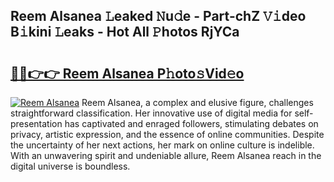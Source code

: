 ## Reem Alsanea 𝙻eaked 𝙽u𝚍e - Part-chZ 𝚅𝚒deo B𝚒kini 𝙻eaks - Hot All 𝙿hotos RjYCa

# <h2><a href="http://ld0dwij.urlbe.top/?page=Reem+Alsanea">🔗🔗👉👉 Reem Alsanea P𝚑oto𝚜Vid𝚎o</a></h2>

[![Reem Alsanea](https://i.imgur.com/eBuTRDB.gif)](http://ld0dwij.urlbe.top/?page=Reem+Alsanea)
Reem Alsanea, a complex and elusive figure, challenges straightforward classification. Her innovative use of digital media for self-presentation has captivated and enraged followers, stimulating debates on privacy, artistic expression, and the essence of online communities. Despite the uncertainty of her next actions, her mark on online culture is indelible. With an unwavering spirit and undeniable allure, Reem Alsanea reach in the digital universe is boundless.
